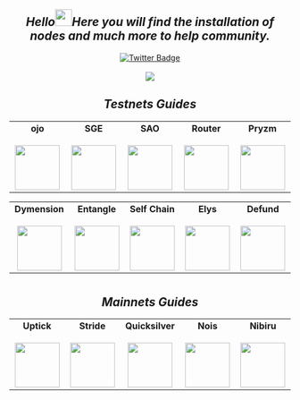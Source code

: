 <div align="center">
  <div>
  <h2><i>
  Hello<img src="https://media.giphy.com/media/hvRJCLFzcasrR4ia7z/giphy.gif" width="30px"/>Here you will find the installation of nodes and much more to help community. 
  </i></h2>
  </div>
</div>

<div id="badges" align="center">
  <a href="https://twitter.com/GalaxyValidator">
    <img src="https://img.shields.io/badge/Twitter-blue?style=for-the-badge&logo=twitter&logoColor=white" alt="Twitter Badge"/>
  </a>
</div>

</br>

<div align="center">
  <img src="https://picshare.ru/images/2023/12/02/GN_cover.png"/>
</div>

<div align="center">
  <div>
  <h2><i>
  Testnets Guides 
  </i></h2>
  </div>
</div>

  <table width="400px" align="center">
    <tbody>
      <tr valign="top">
        <td width="130px" align="center">
          <span><strong>ojo</strong></span><br><br />
            <a href="https://github.com/GalaxyNode/Testnets-guides/tree/main/ojo" target="_blank" rel="noopener noreferrer">
            <img height="80px" src="https://i.ibb.co/GfZ5vbc/h-Q4-S0c-A0-400x400.jpg">
            </td>
        <td width="130px" align="center">
          <span><strong>SGE</strong></span><br><br />
            <a href="https://github.com/GalaxyNode/Testnets-guides/tree/main/SGE" target="_blank" rel="noopener noreferrer">
            <img height="80px" src="https://i.ibb.co/5MgSQ0Q/Izhq-Hzk-M-400x400.jpg">
            </td>
        <td width="130px" align="center">
          <span><strong>SAO</strong></span><br><br />
            <a href="https://github.com/GalaxyNode/Testnets-guides/tree/main/SAO" target="_blank" rel="noopener noreferrer">
            <img height="80px" src="https://i.ibb.co/s9MdT2Q/k-V74-EMrg-400x400.jpg">
            </td>
        <td width="130px" align="center">
          <span><strong>Router</strong></span><br><br />
            <a href="https://github.com/GalaxyNode/Testnets-guides/tree/main/Router" target="_blank" rel="noopener noreferrer">
            <img height="80px" src="https://i.ibb.co/g39DP8r/EKEAQ1-FJ-400x400.jpg">
            </td>
        <td width="130px" align="center">
          <span><strong>Pryzm</strong></span><br><br />
            <a href="https://github.com/GalaxyNode/Testnets-guides/tree/main/Prysm" target="_blank" rel="noopener noreferrer">
            <img height="80px" src="https://i.ibb.co/SyZqzzy/PRYZM-Logo.jpg">
            </td>
          </table>
<table width="400px" align="center">
    <tbody>
        <tr valign="top">
            <td width="130px" align="center">
            <span><strong>Dymension</strong></span><br><br />
            <a href="https://github.com/GalaxyNode/Testnets-guides/tree/main/Dymension" target="_blank" rel="noopener noreferrer">
            <img height="80px" src="https://i.ibb.co/BNfwS6g/NGd-T4-O2k-400x400.jpg"> </a>
            </td>
        <td width="130px" align="center">
          <span><strong>Entangle</strong></span><br><br />
            <a href="https://github.com/GalaxyNode/Testnets-guides/tree/main/Entangle" target="_blank" rel="noopener noreferrer">
            <img height="80px" src="https://i.ibb.co/t8ZjBTh/Entangle-Logo.jpg"> </a>
            </td>
        <td width="130px" align="center">
          <span><strong>Self Chain</strong></span><br><br />
            <a href="https://github.com/GalaxyNode/Testnets-guides/tree/main/Self%20Chain" target="_blank" rel="noopener noreferrer">
            <img height="80px" src="https://i.ibb.co/k9zp571/tw-D1ui-Hk-400x400.jpg"> </a>
            </td>
        <td width="130px" align="center">
          <span><strong>Elys</strong></span><br><br />
            <a href="https://github.com/GalaxyNode/Testnets-guides/tree/main/Elys" target="_blank" rel="noopener noreferrer">
            <img height="80px" src="https://i.ibb.co/2g6RkX5/Elys-Network-Logo.jpg"> </a>
            </td>    
        <td width="130px" align="center">
          <span><strong>Defund</strong></span><br><br />
            <a href="https://github.com/GalaxyNode/Testnets-guides/tree/main/Defund" target="_blank" rel="noopener noreferrer">
            <img height="80px" src="https://i.ibb.co/WD77JvY/Z62v-C92-400x400.jpg"> </a>
            </td>
             </tr>
    </tbody>
</table> 

# 

<div align="center">
  <div>
  <h2><i>
 Mainnets Guides
  </i></h2>
  </div>
</div>

<table width="400px" align="center">
    <tbody>
        <tr valign="top">
            <td width="130px" align="center">
            <span><strong>Uptick</strong></span><br><br />
            <a href="https://github.com/GalaxyNode/Mainnets/tree/main/Uptick" target="_blank" rel="noopener noreferrer">
            <img height="80px" src="https://i.ibb.co/HqT4jtX/Zw-Ciwc-R8-400x400.jpg"> </a>
            </td>
          <td width="130px" align="center">
            <span><strong>Stride</strong></span><br><br />
            <a href="https://github.com/GalaxyNode/Mainnets/tree/main/Stride" target="_blank" rel="noopener noreferrer">
            <img height="80px" src="https://i.ibb.co/JcmMGJQ/S9-IIkg-PS-400x400.png"> </a>
            </td>
          <td width="130px" align="center">
            <span><strong>Quicksilver</strong></span><br><br />
            <a href="https://github.com/GalaxyNode/Mainnets/tree/main/Quicksilver" target="_blank" rel="noopener noreferrer">
            <img height="80px" src="https://i.ibb.co/7jrTDFG/V2g-Pw-Ve-O-400x400.jpg"> </a>
            </td>
          <td width="130px" align="center">
            <span><strong>Nois</strong></span><br><br />
            <a href="https://github.com/GalaxyNode/Mainnets/tree/main/Nois" target="_blank" rel="noopener noreferrer">
            <img height="80px" src="https://i.ibb.co/pzmbJ6y/nm-I7-Yi-Mb-400x400.jpg"> </a>
            </td>
          <td width="130px" align="center">
            <span><strong>Nibiru</strong></span><br><br />
            <a href="https://github.com/GalaxyNode/Mainnets/tree/main/Nibiru" target="_blank" rel="noopener noreferrer">
            <img height="80px" src="https://i.ibb.co/4mB3h0b/Z5-Sn-S2-YP-400x400.jpg"> </a>
            </td>
